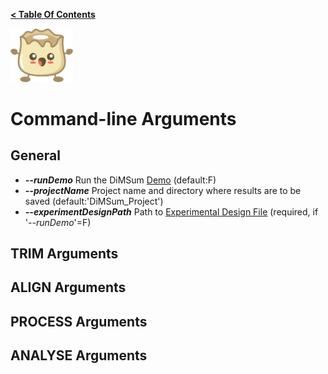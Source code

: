 **[< Table Of Contents](https://github.com/lehner-lab/DiMSum#table-of-contents)**
<p align="left">
  <img src="../Dumpling.png" width="100">
</p>

# Command-line Arguments

## General

* **_--runDemo_** Run the DiMSum [Demo](DEMO.md) (default:F)
* **_--projectName_** Project name and directory where results are to be saved (default:'DiMSum_Project')
* **_--experimentDesignPath_** Path to [Experimental Design File](FILEFORMATS.md#experimental-design-file) (required, if '_--runDemo_'=F)


## TRIM Arguments


## ALIGN Arguments


## PROCESS Arguments


## ANALYSE Arguments


